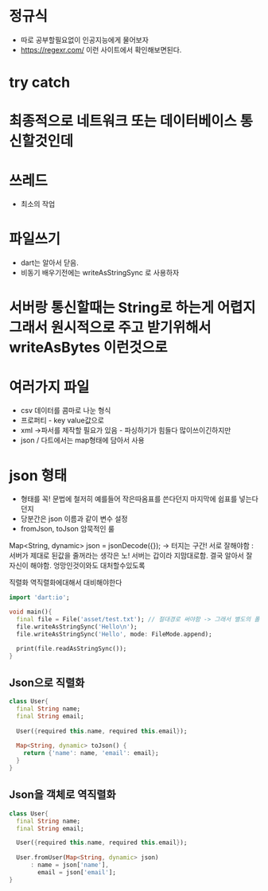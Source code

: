 # 정규식
 - 따로 공부할필요없이 인공지능에게 물어보자
 - https://regexr.com/ 이런 사이트에서 확인해보면된다.

# try catch

# 최종적으로 네트워크 또는 데이터베이스 통신할것인데

# 쓰레드 
 - 최소의 작업

# 파일쓰기
 - dart는 알아서 닫음.
 - 비동기 배우기전에는 writeAsStringSync 로 사용하자

# 서버랑 통신할때는 String로 하는게 어렵지 그래서 원시적으로 주고 받기위해서 writeAsBytes 이런것으로

# 여러가지 파일
 - csv 데이터를 콤마로 나눈 형식
 - 프로퍼티 - key value값으로 
 - xml ->파서를 제작할 필요가 있음 - 파싱하기가 힘들다 많이쓰이긴하지만
 - json / 다트에서는 map형태에 담아서 사용

# json 형태
 - 형태를 꼭! 문법에 철저히 예를들어 작은따옴표를 쓴다던지 마지막에 쉽표를 넣는다던지
 - 당분간은 json 이름과 같이 변수 설정
 - fromJson, toJson 암묵적인 룰

Map<String, dynamic> json = jsonDecode({}); -> 터지는 구간!
서로 잘해야함 : 서버가 제대로 된값을 줄꺼라는 생각은 노!
서버는 갑이라 지맘대로함. 결국 알아서 잘 자신이 해야함.
엉망인것이와도 대처할수있도록

직렬화 역직렬화에대해서 대비해야한다

```dart
import 'dart:io';

void main(){
  final file = File('asset/test.txt'); // 절대경로 써야함 -> 그래서 별도의 폴더에 저장하는것이 좋다
  file.writeAsStringSync('Hello\n');
  file.writeAsStringSync('Hello', mode: FileMode.append);

  print(file.readAsStringSync());
}
```

## Json으로 직렬화
```dart
class User{
  final String name;
  final String email;
  
  User({required this.name, required this.email});
  
  Map<String, dynamic> toJson() {
    return {'name': name, 'email': email};
  }
}
```
## Json을 객체로 역직렬화
```dart
class User{
  final String name;
  final String email;

  User({required this.name, required this.email});
  
  User.fromUser(Map<String, dynamic> json) 
      : name = json['name'], 
        email = json['email'];
}
```

